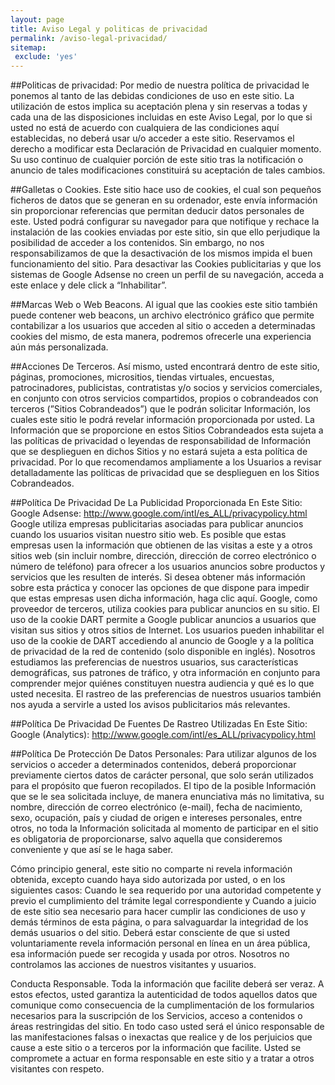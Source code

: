 ```yaml
---
layout: page
title: Aviso Legal y politicas de privacidad
permalink: /aviso-legal-privacidad/
sitemap:
 exclude: 'yes'
---
```

 
##Politicas de privacidad: 
Por medio de nuestra política de privacidad le ponemos al tanto de las debidas condiciones de uso en este sitio. La utilización de estos implica su aceptación plena y sin reservas a todas y cada una de las disposiciones incluidas en este Aviso Legal, por lo que si usted no está de acuerdo con cualquiera de las condiciones aquí establecidas, no deberá usar u/o acceder a este sitio. Reservamos el derecho a modificar esta Declaración de Privacidad en cualquier momento. Su uso continuo de cualquier porción de este sitio tras la notificación o anuncio de tales modificaciones constituirá su aceptación de tales cambios. 

##Galletas o Cookies. 
Este sitio hace uso de cookies, el cual son pequeños ficheros de datos que se generan en su ordenador, este envía información sin proporcionar referencias que permitan deducir datos personales de este. Usted podrá configurar su navegador para que notifique y rechace la instalación de las cookies enviadas por este sitio, sin que ello perjudique la posibilidad de acceder a los contenidos. Sin embargo, no nos responsabilizamos de que la desactivación de los mismos impida el buen funcionamiento del sitio. Para desactivar las Cookies publicitarias y que los sistemas de Google Adsense no creen un perfil de su navegación, acceda a este enlace y dele click a “Inhabilitar”. 

##Marcas Web o Web Beacons. 
Al igual que las cookies este sitio también puede contener web beacons, un archivo electrónico gráfico que permite contabilizar a los usuarios que acceden al sitio o acceden a determinadas cookies del mismo, de esta manera, podremos ofrecerle una experiencia aún más personalizada. 

##Acciones De Terceros. 
Así mismo, usted encontrará dentro de este sitio, páginas, promociones, micrositios, tiendas virtuales, encuestas, patrocinadores, publicistas, contratistas y/o socios y servicios comerciales, en conjunto con otros servicios compartidos, propios o cobrandeados con terceros (”Sitios Cobrandeados”) que le podrán solicitar Información, los cuales este sitio le podrá revelar información proporcionada por usted. La Información que se proporcione en estos Sitios Cobrandeados esta sujeta a las políticas de privacidad o leyendas de responsabilidad de Información que se desplieguen en dichos Sitios y no estará sujeta a esta política de privacidad. Por lo que recomendamos ampliamente a los Usuarios a revisar detalladamente las políticas de privacidad que se desplieguen en los Sitios Cobrandeados. 

##Política De Privacidad De La Publicidad Proporcionada En Este Sitio: Google Adsense: http://www.google.com/intl/es_ALL/privacypolicy.html 
Google utiliza empresas publicitarias asociadas para publicar anuncios cuando los usuarios visitan nuestro sitio web. Es posible que estas empresas usen la información que obtienen de las visitas a este y a otros sitios web (sin incluir nombre, dirección, dirección de correo electrónico o número de teléfono) para ofrecer a los usuarios anuncios sobre productos y servicios que les resulten de interés. Si desea obtener más información sobre esta práctica y conocer las opciones de que dispone para impedir que estas empresas usen dicha información, haga clic aquí. Google, como proveedor de terceros, utiliza cookies para publicar anuncios en su sitio. El uso de la cookie DART permite a Google publicar anuncios a usuarios que visitan sus sitios y otros sitios de Internet. Los usuarios pueden inhabilitar el uso de la cookie de DART accediendo al anuncio de Google y a la política de privacidad de la red de contenido (solo disponible en inglés). Nosotros estudiamos las preferencias de nuestros usuarios, sus características demográficas, sus patrones de tráfico, y otra información en conjunto para comprender mejor quiénes constituyen nuestra audiencia y qué es lo que usted necesita. El rastreo de las preferencias de nuestros usuarios también nos ayuda a servirle a usted los avisos publicitarios más relevantes. 

##Política De Privacidad De Fuentes De Rastreo Utilizadas En Este Sitio: Google (Analytics): http://www.google.com/intl/es_ALL/privacypolicy.html


##Política De Protección De Datos Personales: 
Para utilizar algunos de los servicios o acceder a determinados contenidos, deberá proporcionar previamente ciertos datos de carácter personal, que solo serán utilizados para el propósito que fueron recopilados. El tipo de la posible Información que se le sea solicitada incluye, de manera enunciativa más no limitativa, su nombre, dirección de correo electrónico (e-mail), fecha de nacimiento, sexo, ocupación, país y ciudad de origen e intereses personales, entre otros, no toda la Información solicitada al momento de participar en el sitio es obligatoria de proporcionarse, salvo aquella que consideremos conveniente y que así se le haga saber. 

Cómo principio general, este sitio no comparte ni revela información obtenida, excepto cuando haya sido autorizada por usted, o en los siguientes casos: Cuando le sea requerido por una autoridad competente y previo el cumplimiento del trámite legal correspondiente y Cuando a juicio de este sitio sea necesario para hacer cumplir las condiciones de uso y demás términos de esta página, o para salvaguardar la integridad de los demás usuarios o del sitio. Deberá estar consciente de que si usted voluntariamente revela información personal en línea en un área pública, esa información puede ser recogida y usada por otros. Nosotros no controlamos las acciones de nuestros visitantes y usuarios. 

Conducta Responsable. Toda la información que facilite deberá ser veraz. A estos efectos, usted garantiza la autenticidad de todos aquellos datos que comunique como consecuencia de la cumplimentación de los formularios necesarios para la suscripción de los Servicios, acceso a contenidos o áreas restringidas del sitio. En todo caso usted será el único responsable de las manifestaciones falsas o inexactas que realice y de los perjuicios que cause a este sitio o a terceros por la información que facilite. Usted se compromete a actuar en forma responsable en este sitio y a tratar a otros visitantes con respeto. 
